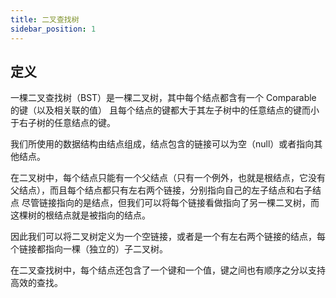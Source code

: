 ```yaml
---
title: 二叉查找树
sidebar_position: 1
---
```


## 定义
一棵二叉查找树（BST）是一棵二叉树，其中每个结点都含有一个 Comparable 的键（以及相关联的值）
且每个结点的键都大于其左子树中的任意结点的键而小于右子树的任意结点的键。

我们所使用的数据结构由结点组成，结点包含的链接可以为空（null）或者指向其他结点。

在二叉树中，每个结点只能有一个父结点（只有一个例外，也就是根结点，它没有父结点），而且每个结点都只有左右两个链接，分别指向自己的左子结点和右子结点
尽管链接指向的是结点，但我们可以将每个链接看做指向了另一棵二叉树，而这棵树的根结点就是被指向的结点。

因此我们可以将二叉树定义为一个空链接，或者是一个有左右两个链接的结点，每个链接都指向一棵（独立的）子二叉树。

在二叉查找树中，每个结点还包含了一个键和一个值，键之间也有顺序之分以支持高效的查找。